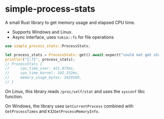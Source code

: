 # simple-process-stats

A small Rust library to get memory usage and elapsed CPU time.

* Supports Windows and Linux.
* Async interface, uses `tokio::fs` for file operations

```rust
use simple_process_stats::ProcessStats;

let process_stats = ProcessStats::get().await.expect("could not get stats for running process");
println!("{:?}", process_stats);
// ProcessStats {
//     cpu_time_user: 421.875ms,
//     cpu_time_kernel: 102.332ms,
//     memory_usage_bytes: 3420160,
// }
```

On Linux, this library reads `/proc/self/stat` and uses the `sysconf` libc function.

On Windows, the library uses `GetCurrentProcess` combined with `GetProcessTimes` and `K32GetProcessMemoryInfo`.
